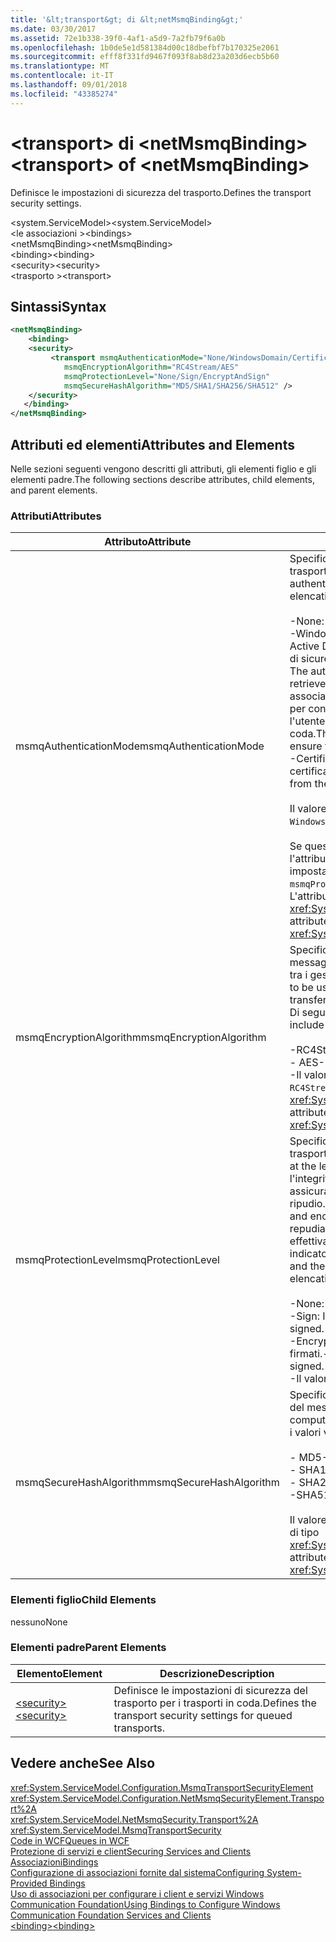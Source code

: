 ```yaml
---
title: '&lt;transport&gt; di &lt;netMsmqBinding&gt;'
ms.date: 03/30/2017
ms.assetid: 72e1b338-39f0-4af1-a5d9-7a2fb79f6a0b
ms.openlocfilehash: 1b0de5e1d581384d00c18dbefbf7b170325e2061
ms.sourcegitcommit: efff8f331fd9467f093f8ab8d23a203d6ecb5b60
ms.translationtype: MT
ms.contentlocale: it-IT
ms.lasthandoff: 09/01/2018
ms.locfileid: "43385274"
---
```

# <a name="lttransportgt-of-ltnetmsmqbindinggt"></a><span data-ttu-id="748df-102">&lt;transport&gt; di &lt;netMsmqBinding&gt;</span><span class="sxs-lookup"><span data-stu-id="748df-102">&lt;transport&gt; of &lt;netMsmqBinding&gt;</span></span>
<span data-ttu-id="748df-103">Definisce le impostazioni di sicurezza del trasporto.</span><span class="sxs-lookup"><span data-stu-id="748df-103">Defines the transport security settings.</span></span>  
  
 <span data-ttu-id="748df-104">\<system.ServiceModel></span><span class="sxs-lookup"><span data-stu-id="748df-104">\<system.ServiceModel></span></span>  
<span data-ttu-id="748df-105">\<le associazioni ></span><span class="sxs-lookup"><span data-stu-id="748df-105">\<bindings></span></span>  
<span data-ttu-id="748df-106">\<netMsmqBinding></span><span class="sxs-lookup"><span data-stu-id="748df-106">\<netMsmqBinding></span></span>  
<span data-ttu-id="748df-107">\<binding></span><span class="sxs-lookup"><span data-stu-id="748df-107">\<binding></span></span>  
<span data-ttu-id="748df-108">\<security></span><span class="sxs-lookup"><span data-stu-id="748df-108">\<security></span></span>  
<span data-ttu-id="748df-109">\<trasporto ></span><span class="sxs-lookup"><span data-stu-id="748df-109">\<transport></span></span>  
  
## <a name="syntax"></a><span data-ttu-id="748df-110">Sintassi</span><span class="sxs-lookup"><span data-stu-id="748df-110">Syntax</span></span>  
  
```xml  
<netMsmqBinding>  
    <binding>  
    <security>  
         <transport msmqAuthenticationMode="None/WindowsDomain/Certificate"  
            msmqEncryptionAlgorithm="RC4Stream/AES"  
            msmqProtectionLevel="None/Sign/EncryptAndSign"  
            msmqSecureHashAlgorithm="MD5/SHA1/SHA256/SHA512" />  
    </security>  
   </binding>  
</netMsmqBinding>  
```  
  
## <a name="attributes-and-elements"></a><span data-ttu-id="748df-111">Attributi ed elementi</span><span class="sxs-lookup"><span data-stu-id="748df-111">Attributes and Elements</span></span>  
 <span data-ttu-id="748df-112">Nelle sezioni seguenti vengono descritti gli attributi, gli elementi figlio e gli elementi padre.</span><span class="sxs-lookup"><span data-stu-id="748df-112">The following sections describe attributes, child elements, and parent elements.</span></span>  
  
### <a name="attributes"></a><span data-ttu-id="748df-113">Attributi</span><span class="sxs-lookup"><span data-stu-id="748df-113">Attributes</span></span>  
  
|<span data-ttu-id="748df-114">Attributo</span><span class="sxs-lookup"><span data-stu-id="748df-114">Attribute</span></span>|<span data-ttu-id="748df-115">Descrizione</span><span class="sxs-lookup"><span data-stu-id="748df-115">Description</span></span>|  
|---------------|-----------------|  
|<span data-ttu-id="748df-116">msmqAuthenticationMode</span><span class="sxs-lookup"><span data-stu-id="748df-116">msmqAuthenticationMode</span></span>|<span data-ttu-id="748df-117">Specifica come deve essere autenticato il messaggio dal trasporto MSMQ.</span><span class="sxs-lookup"><span data-stu-id="748df-117">Specifies how the message must be authenticated by the MSMQ transport.</span></span> <span data-ttu-id="748df-118">Di seguito vengono elencati i valori validi:</span><span class="sxs-lookup"><span data-stu-id="748df-118">Valid values include the following:</span></span><br /><br /> <span data-ttu-id="748df-119">-None: Nessuna autenticazione.</span><span class="sxs-lookup"><span data-stu-id="748df-119">-   None: No authentication.</span></span><br /><span data-ttu-id="748df-120">-WindowsDomain: Il meccanismo di autenticazione Usa Active Directory per recuperare il certificato X.509 per l'ID di sicurezza associata al messaggio.</span><span class="sxs-lookup"><span data-stu-id="748df-120">-   WindowsDomain: The authentication mechanism uses Active Directory to retrieve the X.509 certificate for the security identifier associated with the message.</span></span> <span data-ttu-id="748df-121">Questo viene quindi utilizzo per controllare l'ACL della coda in modo da garantire che l'utente disponga dell'autorizzazione per scrivere sulla coda.</span><span class="sxs-lookup"><span data-stu-id="748df-121">This is then used to check the ACL of the queue to ensure the user has write permission for the queue.</span></span><br /><span data-ttu-id="748df-122">-Certificate: Il canale recupera il certificato dall'archivio certificati.</span><span class="sxs-lookup"><span data-stu-id="748df-122">-   Certificate: The channel retrieves the certificate from the certificate store.</span></span><br /><br /> <span data-ttu-id="748df-123">Il valore predefinito è `WindowsDomain`.</span><span class="sxs-lookup"><span data-stu-id="748df-123">The default is `WindowsDomain`.</span></span><br /><br /> <span data-ttu-id="748df-124">Se questo attributo viene impostato su `None`, anche l'attributo dell'attributo `msmqProtectionLevel` deve essere impostato su `None`.</span><span class="sxs-lookup"><span data-stu-id="748df-124">If this attribute is set to `None`, the `msmqProtectionLevel` attribute must also be set to `None`.</span></span> <span data-ttu-id="748df-125">L'attributo è di tipo <xref:System.ServiceModel.MsmqAuthenticationMode>.</span><span class="sxs-lookup"><span data-stu-id="748df-125">This attribute is of type <xref:System.ServiceModel.MsmqAuthenticationMode></span></span>|  
|<span data-ttu-id="748df-126">msmqEncryptionAlgorithm</span><span class="sxs-lookup"><span data-stu-id="748df-126">msmqEncryptionAlgorithm</span></span>|<span data-ttu-id="748df-127">Specifica l'algoritmo da usare per la crittografia del messaggio in transito durante il trasferimento dei messaggi tra i gestori della coda dei messaggi.</span><span class="sxs-lookup"><span data-stu-id="748df-127">Specifies the algorithm to be used for message encryption on the wire when transferring messages between message queue managers.</span></span> <span data-ttu-id="748df-128">Di seguito vengono elencati i valori validi:</span><span class="sxs-lookup"><span data-stu-id="748df-128">Valid values include the following:</span></span><br /><br /> <span data-ttu-id="748df-129">-RC4Stream</span><span class="sxs-lookup"><span data-stu-id="748df-129">-   RC4Stream</span></span><br /><span data-ttu-id="748df-130">-   AES</span><span class="sxs-lookup"><span data-stu-id="748df-130">-   AES</span></span><br /><span data-ttu-id="748df-131">-Il valore predefinito è `RC4Stream`.</span><span class="sxs-lookup"><span data-stu-id="748df-131">-   The default value is `RC4Stream`.</span></span> <span data-ttu-id="748df-132">L'attributo è di tipo <xref:System.ServiceModel.MsmqEncryptionAlgorithm>.</span><span class="sxs-lookup"><span data-stu-id="748df-132">This attribute is of type <xref:System.ServiceModel.MsmqEncryptionAlgorithm>.</span></span>|  
|<span data-ttu-id="748df-133">msmqProtectionLevel</span><span class="sxs-lookup"><span data-stu-id="748df-133">msmqProtectionLevel</span></span>|<span data-ttu-id="748df-134">Specifica il metodo di sicurezza dei messaggi al livello del trasporto MSMQ.</span><span class="sxs-lookup"><span data-stu-id="748df-134">Specifies the way messages are secured at the level of the MSMQ transport.</span></span> <span data-ttu-id="748df-135">La crittografia assicura l'integrità del messaggio, mentre la firma e la crittografa assicurano l'integrità del messaggio e il non ripudio.</span><span class="sxs-lookup"><span data-stu-id="748df-135">Encryption ensures message integrity, while sign and encrypt ensures both message integrity and non-repudiation.</span></span> <span data-ttu-id="748df-136">Ciò significa che il messaggio proviene effettivamente dal mittente e il mittente è quello indicato.</span><span class="sxs-lookup"><span data-stu-id="748df-136">That is, the message indeed came from the sender and the sender is who he says he is.</span></span> <span data-ttu-id="748df-137">Di seguito vengono elencati i valori validi:</span><span class="sxs-lookup"><span data-stu-id="748df-137">Valid values include the following:</span></span><br /><br /> <span data-ttu-id="748df-138">-None: Nessuna protezione.</span><span class="sxs-lookup"><span data-stu-id="748df-138">-   None: No protection.</span></span><br /><span data-ttu-id="748df-139">-Sign: I messaggi vengono firmati.</span><span class="sxs-lookup"><span data-stu-id="748df-139">-   Sign: Messages are signed.</span></span><br /><span data-ttu-id="748df-140">-EncryptAndSign: I messaggi vengono crittografati e firmati.</span><span class="sxs-lookup"><span data-stu-id="748df-140">-   EncryptAndSign: Messages are encrypted and signed.</span></span><br /><span data-ttu-id="748df-141">-Il valore predefinito è `Sign`.</span><span class="sxs-lookup"><span data-stu-id="748df-141">-   The default is `Sign`.</span></span>|  
|<span data-ttu-id="748df-142">msmqSecureHashAlgorithm</span><span class="sxs-lookup"><span data-stu-id="748df-142">msmqSecureHashAlgorithm</span></span>|<span data-ttu-id="748df-143">Specifica l'algoritmo hash da usare per il calcolo del digest del messaggio.</span><span class="sxs-lookup"><span data-stu-id="748df-143">Specifies the hash algorithm to be used for computing the message digest.</span></span> <span data-ttu-id="748df-144">Di seguito vengono elencati i valori validi:</span><span class="sxs-lookup"><span data-stu-id="748df-144">Valid values include the following:</span></span><br /><br /> <span data-ttu-id="748df-145">-   MD5</span><span class="sxs-lookup"><span data-stu-id="748df-145">-   MD5</span></span><br /><span data-ttu-id="748df-146">-   SHA1</span><span class="sxs-lookup"><span data-stu-id="748df-146">-   SHA1</span></span><br /><span data-ttu-id="748df-147">-   SHA256</span><span class="sxs-lookup"><span data-stu-id="748df-147">-   SHA256</span></span><br /><span data-ttu-id="748df-148">-SHA512</span><span class="sxs-lookup"><span data-stu-id="748df-148">-   SHA512</span></span><br /><br /> <span data-ttu-id="748df-149">Il valore predefinito è `SHA1`.</span><span class="sxs-lookup"><span data-stu-id="748df-149">The default is `SHA1`.</span></span> <span data-ttu-id="748df-150">L'attributo è di tipo <xref:System.ServiceModel.MsmqSecureHashAlgorithm>.</span><span class="sxs-lookup"><span data-stu-id="748df-150">This attribute is of type <xref:System.ServiceModel.MsmqSecureHashAlgorithm>.</span></span>|  
  
### <a name="child-elements"></a><span data-ttu-id="748df-151">Elementi figlio</span><span class="sxs-lookup"><span data-stu-id="748df-151">Child Elements</span></span>  
 <span data-ttu-id="748df-152">nessuno</span><span class="sxs-lookup"><span data-stu-id="748df-152">None</span></span>  
  
### <a name="parent-elements"></a><span data-ttu-id="748df-153">Elementi padre</span><span class="sxs-lookup"><span data-stu-id="748df-153">Parent Elements</span></span>  
  
|<span data-ttu-id="748df-154">Elemento</span><span class="sxs-lookup"><span data-stu-id="748df-154">Element</span></span>|<span data-ttu-id="748df-155">Descrizione</span><span class="sxs-lookup"><span data-stu-id="748df-155">Description</span></span>|  
|-------------|-----------------|  
|[<span data-ttu-id="748df-156">\<security></span><span class="sxs-lookup"><span data-stu-id="748df-156">\<security></span></span>](../../../../../docs/framework/configure-apps/file-schema/wcf/security-of-netmsmqbinding.md)|<span data-ttu-id="748df-157">Definisce le impostazioni di sicurezza del trasporto per i trasporti in coda.</span><span class="sxs-lookup"><span data-stu-id="748df-157">Defines the transport security settings for queued transports.</span></span>|  
  
## <a name="see-also"></a><span data-ttu-id="748df-158">Vedere anche</span><span class="sxs-lookup"><span data-stu-id="748df-158">See Also</span></span>  
 <xref:System.ServiceModel.Configuration.MsmqTransportSecurityElement>  
 <xref:System.ServiceModel.Configuration.NetMsmqSecurityElement.Transport%2A>  
 <xref:System.ServiceModel.NetMsmqSecurity.Transport%2A>  
 <xref:System.ServiceModel.MsmqTransportSecurity>  
 [<span data-ttu-id="748df-159">Code in WCF</span><span class="sxs-lookup"><span data-stu-id="748df-159">Queues in WCF</span></span>](../../../../../docs/framework/wcf/feature-details/queues-in-wcf.md)  
 [<span data-ttu-id="748df-160">Protezione di servizi e client</span><span class="sxs-lookup"><span data-stu-id="748df-160">Securing Services and Clients</span></span>](../../../../../docs/framework/wcf/feature-details/securing-services-and-clients.md)  
 [<span data-ttu-id="748df-161">Associazioni</span><span class="sxs-lookup"><span data-stu-id="748df-161">Bindings</span></span>](../../../../../docs/framework/wcf/bindings.md)  
 [<span data-ttu-id="748df-162">Configurazione di associazioni fornite dal sistema</span><span class="sxs-lookup"><span data-stu-id="748df-162">Configuring System-Provided Bindings</span></span>](../../../../../docs/framework/wcf/feature-details/configuring-system-provided-bindings.md)  
 [<span data-ttu-id="748df-163">Uso di associazioni per configurare i client e servizi Windows Communication Foundation</span><span class="sxs-lookup"><span data-stu-id="748df-163">Using Bindings to Configure Windows Communication Foundation Services and Clients</span></span>](https://msdn.microsoft.com/library/bd8b277b-932f-472f-a42a-b02bb5257dfb)  
 [<span data-ttu-id="748df-164">\<binding></span><span class="sxs-lookup"><span data-stu-id="748df-164">\<binding></span></span>](../../../../../docs/framework/misc/binding.md)
